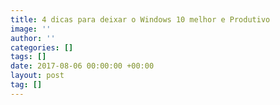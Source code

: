 ```yaml
---
title: 4 dicas para deixar o Windows 10 melhor e Produtivo
image: ''
author: ''
categories: []
tags: []
date: 2017-08-06 00:00:00 +00:00
layout: post
tag: []
---
```

